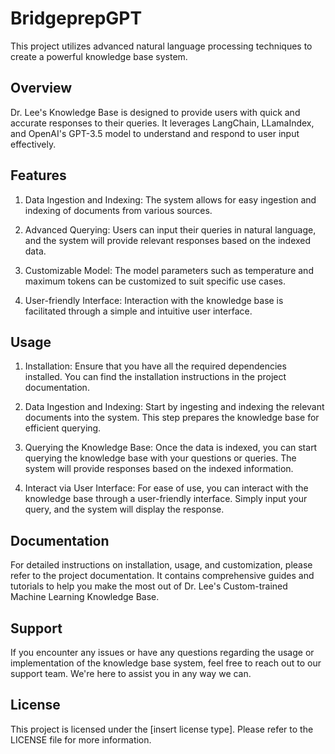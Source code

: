 # BridgeprepGPT

This project utilizes advanced natural language processing techniques to create a powerful knowledge base system.

## Overview

Dr. Lee's Knowledge Base is designed to provide users with quick and accurate responses to their queries. It leverages LangChain, LLamaIndex, and OpenAI's GPT-3.5 model to understand and respond to user input effectively.

## Features

1) Data Ingestion and Indexing: The system allows for easy ingestion and indexing of documents from various sources.

2) Advanced Querying: Users can input their queries in natural language, and the system will provide relevant responses based on the indexed data.

3) Customizable Model: The model parameters such as temperature and maximum tokens can be customized to suit specific use cases.

4) User-friendly Interface: Interaction with the knowledge base is facilitated through a simple and intuitive user interface.

## Usage

1) Installation: Ensure that you have all the required dependencies installed. You can find the installation instructions in the project documentation.

2) Data Ingestion and Indexing: Start by ingesting and indexing the relevant documents into the system. This step prepares the knowledge base for efficient querying.

3) Querying the Knowledge Base: Once the data is indexed, you can start querying the knowledge base with your questions or queries. The system will provide responses based on the indexed information.

4) Interact via User Interface: For ease of use, you can interact with the knowledge base through a user-friendly interface. Simply input your query, and the system will display the response.

## Documentation

For detailed instructions on installation, usage, and customization, please refer to the project documentation. It contains comprehensive guides and tutorials to help you make the most out of Dr. Lee's Custom-trained Machine Learning Knowledge Base.

## Support

If you encounter any issues or have any questions regarding the usage or implementation of the knowledge base system, feel free to reach out to our support team. We're here to assist you in any way we can.

## License

This project is licensed under the [insert license type]. Please refer to the LICENSE file for more information.
